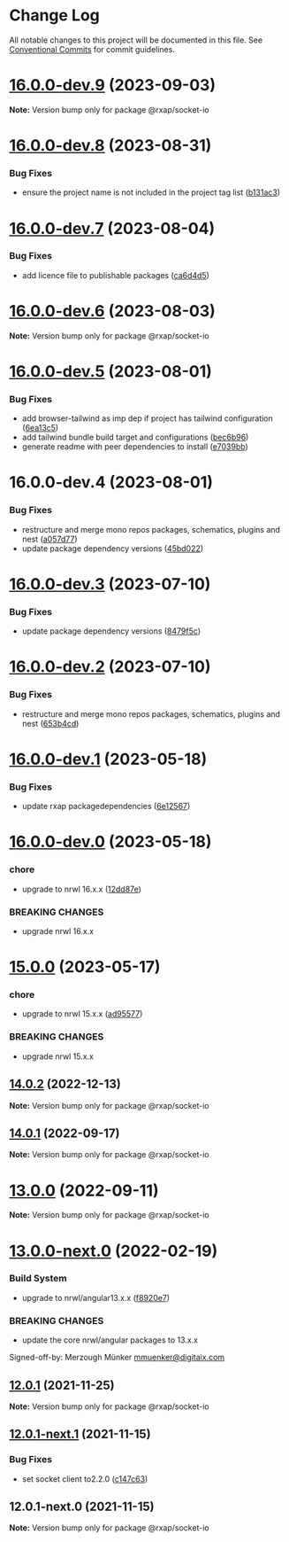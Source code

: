 # Change Log

All notable changes to this project will be documented in this file.
See [Conventional Commits](https://conventionalcommits.org) for commit guidelines.

# [16.0.0-dev.9](https://gitlab.com/rxap/packages/compare/@rxap/socket-io@16.0.0-dev.8...@rxap/socket-io@16.0.0-dev.9) (2023-09-03)

**Note:** Version bump only for package @rxap/socket-io

# [16.0.0-dev.8](https://gitlab.com/rxap/packages/compare/@rxap/socket-io@16.0.0-dev.7...@rxap/socket-io@16.0.0-dev.8) (2023-08-31)

### Bug Fixes

- ensure the project name is not included in the project tag list ([b131ac3](https://gitlab.com/rxap/packages/commit/b131ac3bd92b3b8799d62f15bbd30a1997d7c753))

# [16.0.0-dev.7](https://gitlab.com/rxap/packages/compare/@rxap/socket-io@16.0.0-dev.6...@rxap/socket-io@16.0.0-dev.7) (2023-08-04)

### Bug Fixes

- add licence file to publishable packages ([ca6d4d5](https://gitlab.com/rxap/packages/commit/ca6d4d509a743b89bad5ed7ae935d3007231705a))

# [16.0.0-dev.6](https://gitlab.com/rxap/packages/compare/@rxap/socket-io@16.0.0-dev.5...@rxap/socket-io@16.0.0-dev.6) (2023-08-03)

**Note:** Version bump only for package @rxap/socket-io

# [16.0.0-dev.5](https://gitlab.com/rxap/packages/compare/@rxap/socket-io@16.0.0-dev.4...@rxap/socket-io@16.0.0-dev.5) (2023-08-01)

### Bug Fixes

- add browser-tailwind as imp dep if project has tailwind configuration ([6ea13c5](https://gitlab.com/rxap/packages/commit/6ea13c5f9b4e652436bf1da879b564d1ed7b8061))
- add tailwind bundle build target and configurations ([bec6b96](https://gitlab.com/rxap/packages/commit/bec6b96be15bbc11ad072ccefdcaf7df9e8fea52))
- generate readme with peer dependencies to install ([e7039bb](https://gitlab.com/rxap/packages/commit/e7039bb5e86ffeadfe7cc92d5fc71d32f8efb4fb))

# 16.0.0-dev.4 (2023-08-01)

### Bug Fixes

- restructure and merge mono repos packages, schematics, plugins and nest ([a057d77](https://gitlab.com/rxap/packages/commit/a057d77ca2acf9426a03a497da8532f8a2fe2c86))
- update package dependency versions ([45bd022](https://gitlab.com/rxap/packages/commit/45bd022d755c0c11f7d0bcc76d26b39928007941))

# [16.0.0-dev.3](https://gitlab.com/rxap/packages/compare/@rxap/socket-io@16.0.0-dev.2...@rxap/socket-io@16.0.0-dev.3) (2023-07-10)

### Bug Fixes

- update package dependency versions ([8479f5c](https://gitlab.com/rxap/packages/commit/8479f5c405a885cc0f300cec6156584e4c65d59c))

# [16.0.0-dev.2](https://gitlab.com/rxap/packages/compare/@rxap/socket-io@16.0.0-dev.1...@rxap/socket-io@16.0.0-dev.2) (2023-07-10)

### Bug Fixes

- restructure and merge mono repos packages, schematics, plugins and nest ([653b4cd](https://gitlab.com/rxap/packages/commit/653b4cd39fc92d322df9b3959651fea0aa6079da))

# [16.0.0-dev.1](https://gitlab.com/rxap/packages/compare/@rxap/socket-io@16.0.0-dev.0...@rxap/socket-io@16.0.0-dev.1) (2023-05-18)

### Bug Fixes

- update rxap packagedependencies ([6e12567](https://gitlab.com/rxap/packages/commit/6e12567c05ee3c504da5079cb393660f2ab4cd30))

# [16.0.0-dev.0](https://gitlab.com/rxap/packages/compare/@rxap/socket-io@15.0.0...@rxap/socket-io@16.0.0-dev.0) (2023-05-18)

### chore

- upgrade to nrwl 16.x.x ([12dd87e](https://gitlab.com/rxap/packages/commit/12dd87ef38d465c8af33cd26f7d5d7714bf7c392))

### BREAKING CHANGES

- upgrade nrwl 16.x.x

# [15.0.0](https://gitlab.com/rxap/packages/compare/@rxap/socket-io@14.0.2...@rxap/socket-io@15.0.0) (2023-05-17)

### chore

- upgrade to nrwl 15.x.x ([ad95577](https://gitlab.com/rxap/packages/commit/ad95577538adc5cd134cde8d1ff3b8fad52c9c2b))

### BREAKING CHANGES

- upgrade nrwl 15.x.x

## [14.0.2](https://gitlab.com/rxap/packages/compare/@rxap/socket-io@14.0.1...@rxap/socket-io@14.0.2) (2022-12-13)

**Note:** Version bump only for package @rxap/socket-io

## [14.0.1](https://gitlab.com/rxap/packages/compare/@rxap/socket-io@13.0.0...@rxap/socket-io@14.0.1) (2022-09-17)

**Note:** Version bump only for package @rxap/socket-io

# [13.0.0](https://gitlab.com/rxap/packages/compare/@rxap/socket-io@13.0.0-next.0...@rxap/socket-io@13.0.0) (2022-09-11)

**Note:** Version bump only for package @rxap/socket-io

# [13.0.0-next.0](https://gitlab.com/rxap/packages/compare/@rxap/socket-io@12.0.1...@rxap/socket-io@13.0.0-next.0) (2022-02-19)

### Build System

- upgrade to nrwl/angular13.x.x ([f8920e7](https://gitlab.com/rxap/packages/commit/f8920e7dde7bd2d4b4efac2b7097543d51482f81))

### BREAKING CHANGES

- update the core nrwl/angular packages to 13.x.x

Signed-off-by: Merzough Münker <mmuenker@digitaix.com>

## [12.0.1](https://gitlab.com/rxap/packages/compare/@rxap/socket-io@12.0.1-next.1...@rxap/socket-io@12.0.1) (2021-11-25)

**Note:** Version bump only for package @rxap/socket-io

## [12.0.1-next.1](https://gitlab.com/rxap/packages/compare/@rxap/socket-io@12.0.1-next.0...@rxap/socket-io@12.0.1-next.1) (2021-11-15)

### Bug Fixes

- set socket client to2.2.0 ([c147c63](https://gitlab.com/rxap/packages/commit/c147c637ab66327517e0bd10272e183feaa88477))

## 12.0.1-next.0 (2021-11-15)

**Note:** Version bump only for package @rxap/socket-io
